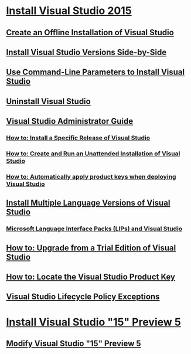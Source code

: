 # [Install Visual Studio 2015](install-visual-studio-2015.md)
## [Create an Offline Installation of Visual Studio](create-an-offline-installation-of-visual-studio.md)
## [Install Visual Studio Versions Side-by-Side](install-visual-studio-versions-side-by-side.md)
## [Use Command-Line Parameters to Install Visual Studio](use-command-line-parameters-to-install-visual-studio.md)
## [Uninstall Visual Studio](uninstall-visual-studio.md)
## [Visual Studio Administrator Guide](visual-studio-administrator-guide.md)
### [How to: Install a Specific Release of Visual Studio](how-to-install-a-specific-release-of-visual-studio.md)
### [How to: Create and Run an Unattended Installation of Visual Studio](how-to-create-and-run-an-unattended-installation-of-visual-studio.md)
### [How to: Automatically apply product keys when deploying Visual Studio](how-to-automatically-apply-product-keys-when-deploying-visual-studio.md)
## [Install Multiple Language Versions of Visual Studio](install-multiple-language-versions-of-visual-studio.md)
### [Microsoft Language Interface Packs (LIPs) and Visual Studio](microsoft-language-interface-packs-lips-and-visual-studio.md)
## [How to: Upgrade from a Trial Edition of Visual Studio](how-to-upgrade-from-a-trial-edition-of-visual-studio.md)
## [How to: Locate the Visual Studio Product Key](how-to-locate-the-visual-studio-product-key.md)
## [Visual Studio Lifecycle Policy Exceptions](visual-studio-lifecycle-policy-exceptions.md)
# [Install Visual Studio "15" Preview 5](install-visual-studio--15--preview-5.md)
## [Modify Visual Studio "15" Preview 5](modify-visual-studio--15--preview-5.md)
